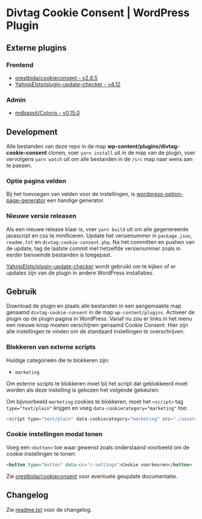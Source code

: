 # Divtag Cookie Consent | WordPress Plugin

## Externe plugins

### Frontend
- [orestbida/cookieconsent - v2.8.5](https://github.com/orestbida/cookieconsent/releases/tag/v2.8.5)
- [YahnisElsts/plugin-update-checker - v4.12](https://github.com/YahnisElsts/plugin-update-checker/releases/tag/v4.12)

### Admin
- [mdbassit/Coloris - v0.15.0](https://github.com/mdbassit/Coloris/releases/tag/v0.15.0)

## Development
Alle bestanden van deze repo in de map **wp-content/plugins/divtag-cookie-consent** clonen, voer `yarn install` uit in de map van de plugin, voer vervolgens `yarn watch` uit om alle bestanden in de `/src` map naar wens aan te passen.

### Optie pagina velden
Bij het toevoegen van velden voor de instellingen, is [wordpress-option-page-generator](https://jeremyhixon.com/tool/wordpress-option-page-generator/) een handige generator.

### Nieuwe versie releasen
Als een nieuwe release klaar is, voer `yarn build` uit om alle gegenereerde javascript en css te minificeren. Update het versienummer in `package.json`, `readme.txt` en `divtag-cookie-consent.php`. Na het committen en pushen van de update, tag de laatste commit met hetzelfde versienummer zoals in eerder benoemde bestanden is toegepast.

[YahnisElsts/plugin-update-checker](https://github.com/YahnisElsts/plugin-update-checker) wordt gebruikt om te kijken of er updates zijn van de plugin in andere WordPress installaties.

## Gebruik
Download de plugin en plaats alle bestanden in een aangemaakte map genaamd `divtag-cookie-consent` in de map `wp-content/plugins`. Activeer de plugin op de plugin pagina in WordPress. Vanaf nu zou er links in het menu een nieuwe knop moeten verschijnen genaamd Cookie Consent. Hier zijn alle instellingen te vinden om de standaard instellingen te overschrijven.

### Blokkeren van externe scripts
Huidige categorieën die te blokkeren zijn:
- `marketing`

Om externe scripts te blokkeren moet bij het script dat geblokkeerd moet worden als deze instelling is gekozen het volgende gebeuren:

Om bijvoorbeeld `marketing` cookies te blokkeren, moet het `<script>` tag `type="text/plain"` krijgen en voeg `data-cookiecategory="marketing"` toe:

```js
<script type="text/plain" data-cookiecategory="marketing" src="./assets/js/my_custom_script.js" defer></script>
```

### Cookie instellingen modal tonen
Voeg een `<button>` toe waar gewenst zoals onderstaand voorbeeld om de cookie instellingen te tonen:

```html
<button type="button" data-cc="c-settings">Cookie voorkeuren</button>
```

Zie [orestbida/cookieconsent](https://github.com/orestbida/cookieconsent) voor eventuele geupdate documentatie.


## Changelog

Zie [readme.txt](https://github.com/divtag-nl/wp-plugin-divtag-cookie-consent/blob/master/readme.txt) voor de changelog.
